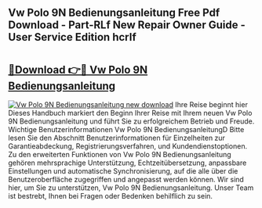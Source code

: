 ## Vw Polo 9N Bedienungsanleitung Free Pdf Download - Part-RLf New Repair Owner Guide - User Service Edition hcrIf

# <h2><a href="http://df02k7j.blite.top/?on=Vw+Polo+9N+Bedienungsanleitung">🔗Download 👉🔴 Vw Polo 9N Bedienungsanleitung</a></h2>

[![Vw Polo 9N Bedienungsanleitung new download](https://i.imgur.com/lujVjoI.png)](http://df02k7j.blite.top/?on=Vw+Polo+9N+Bedienungsanleitung)
Ihre Reise beginnt hier Dieses Handbuch markiert den Beginn Ihrer Reise mit Ihrem neuen Vw Polo 9N Bedienungsanleitung und führt Sie zu erfolgreichem Betrieb und Freude. Wichtige Benutzerinformationen Vw Polo 9N BedienungsanleitungD Bitte lesen Sie den Abschnitt Benutzerinformationen für Einzelheiten zur Garantieabdeckung, Registrierungsverfahren, und Kundendienstoptionen. Zu den erweiterten Funktionen von Vw Polo 9N Bedienungsanleitung gehören mehrsprachige Unterstützung, Echtzeitübersetzung, anpassbare Einstellungen und automatische Synchronisierung, auf die alle über die Benutzeroberfläche zugegriffen und angepasst werden können. Wir sind hier, um Sie zu unterstützen, Vw Polo 9N Bedienungsanleitung. Unser Team ist bestrebt, Ihnen bei Fragen oder Bedenken behilflich zu sein.
